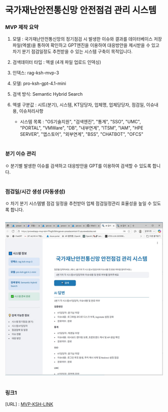 # 국가재난안전통신망 안전점검 관리 시스템
### MVP 제작 요약

 1. 모델 : 국가재난안전통신망의 정기점검 시 발생한 이슈와 결과를 데이터베이스 저장파일(엑셀)을 통하여 확인하고 GPT엔진을 이용하여 대응방안을 제시받을 수 있고 차기 분기 점검일정도 추천받을 수 있는 시스템 구축이 목적입니다.

 2. 검색데이터 타입 : 엑셀 (4개 파일 업로드 인덱싱) 
 
 3. 인덱스: rag-ksh-mvp-3
 
 4. 모델: pro-ksh-gpt-4.1-mini
 
 5. 검색 방식: Semantic Hybrid Search
 
 6. 엑셀 구분값 : 시트(분기), 시스템, KT담당자, 업체명, 업체당당자, 점검일, 이슈내용, 이슈처리사항
     - 시스템 목록 : "OS기술지원", "검색엔진", "통계", "SSO", "UMC", "PORTAL", "VMWare", "DB", "내부연계", "ITSM", "IAM", "HPE SERVER", "앱스토어", "외부연계", "BSS", "CHATBOT", "OFCS"
 <br><br>


### 분기 이슈 관리
 ㅇ 분기별 발생한 이슈를 검색하고 대응방안을 GPT를 이용하여 검색할 수 있도록 합니다.
<br><br> 


### 점검일/시간 생성 (자동생성)
 ㅇ 차기 분기 시스템별 점검 일정을 추천받아 업체 점검일정관리 효율성을 높일 수 있도록 합니다.
<br><br>
 

![image](./MVP-KSH.jpg)
<br><br>

### 링크1
[URL] : [MVP-KSH-LINK](https://prowebapp-mvp-ksh-f7fxg0c9bhcgeven.canadacentral-01.azurewebsites.net/)


